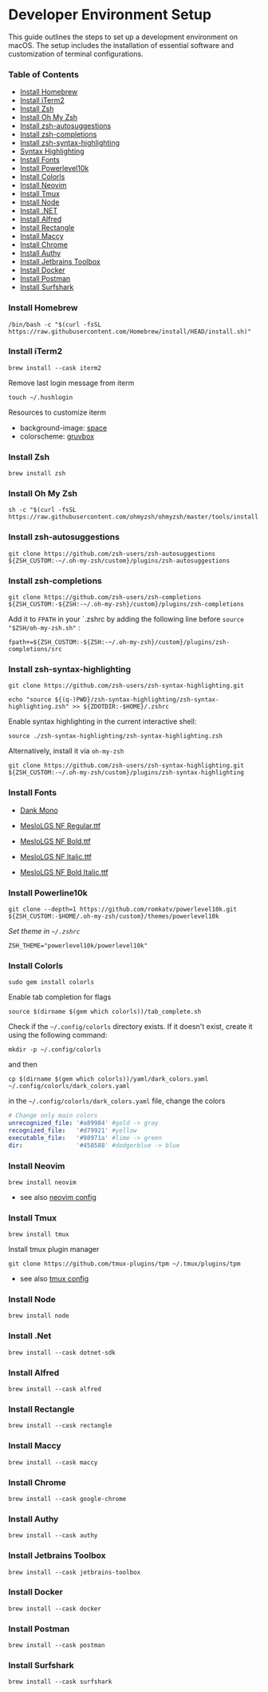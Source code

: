 # Developer Environment Setup

This guide outlines the steps to set up a development environment on macOS.
The setup includes the installation of essential software and customization of terminal configurations.

### Table of Contents

- [Install Homebrew](#install-homebrew)
- [Install iTerm2](#install-iterm2)
- [Install Zsh](#install-zsh)
- [Install Oh My Zsh](#install-oh-my-zsh)
- [Install zsh-autosuggestions](#install-zsh-autosuggestions)
- [Install zsh-completions](#install-zsh-completions)
- [Install zsh-syntax-highlighting](#install-zsh-syntax-highlighting)
- [Syntax Highlighting](#install-zsh-syntax-highlighting)
- [Install Fonts](#install-fonts)
- [Install Powerlevel10k](#install-powerline10k)
- [Install Colorls](#install-colorls)
- [Install Neovim](#install-neovim)
- [Install Tmux](#install-tmux)
- [Install Node](#install-node)
- [Install .NET](#install-net)
- [Install Alfred](#install-alfred)
- [Install Rectangle](#install-rectangle)
- [Install Maccy](#install-maccy)
- [Install Chrome](#install-chrome)
- [Install Authy](#install-authy)
- [Install Jetbrains Toolbox](#install-jetbrains-toolbox)
- [Install Docker](#install-docker)
- [Install Postman](#install-postman)
- [Install Surfshark](#install-surfshark)

### Install Homebrew

```shell
/bin/bash -c "$(curl -fsSL https://raw.githubusercontent.com/Homebrew/install/HEAD/install.sh)"
```

### Install iTerm2

```shell
brew install --cask iterm2
```

Remove last login message from iterm

```shell
touch ~/.hushlogin
```

Resources to customize iterm

- background-image: [space](https://unsplash.com/photos/galaxy-during-nighttime-iSYYLt2rKac)
- colorscheme: [gruvbox](https://github.com/morhetz/gruvbox-contrib/blob/master/iterm2/gruvbox-dark.itermcolors)

### Install Zsh

```shell
brew install zsh
```

### Install Oh My Zsh

```shell
sh -c "$(curl -fsSL https://raw.githubusercontent.com/ohmyzsh/ohmyzsh/master/tools/install.sh)"
```

### Install zsh-autosuggestions

```shell
git clone https://github.com/zsh-users/zsh-autosuggestions ${ZSH_CUSTOM:-~/.oh-my-zsh/custom}/plugins/zsh-autosuggestions
```

### Install zsh-completions

```shell
git clone https://github.com/zsh-users/zsh-completions ${ZSH_CUSTOM:-${ZSH:-~/.oh-my-zsh}/custom}/plugins/zsh-completions
```

Add it to `FPATH` in your `.zshrc by adding the following line before ``source "$ZSH/oh-my-zsh.sh"`` :

```shell
fpath+=${ZSH_CUSTOM:-${ZSH:-~/.oh-my-zsh}/custom}/plugins/zsh-completions/src
```

### Install zsh-syntax-highlighting

```shell
git clone https://github.com/zsh-users/zsh-syntax-highlighting.git

echo "source ${(q-)PWD}/zsh-syntax-highlighting/zsh-syntax-highlighting.zsh" >> ${ZDOTDIR:-$HOME}/.zshrc
```

Enable syntax highlighting in the current interactive shell:

```shell
source ./zsh-syntax-highlighting/zsh-syntax-highlighting.zsh
```

Alternatively, install it via `oh-my-zsh`

```shell
git clone https://github.com/zsh-users/zsh-syntax-highlighting.git ${ZSH_CUSTOM:-~/.oh-my-zsh/custom}/plugins/zsh-syntax-highlighting
```

### Install Fonts

- [Dank Mono](https://github.com/codewithbehzad/Best-Vs-Code-fonts-/blob/main/DankMono.zip)


- [MesloLGS NF Regular.ttf](https://github.com/romkatv/powerlevel10k-media/raw/master/MesloLGS%20NF%20Regular.ttf)
- [MesloLGS NF Bold.ttf](https://github.com/romkatv/powerlevel10k-media/raw/master/MesloLGS%20NF%20Bold.ttf)
- [MesloLGS NF Italic.ttf](https://github.com/romkatv/powerlevel10k-media/raw/master/MesloLGS%20NF%20Italic.ttf)
- [MesloLGS NF Bold Italic.ttf](https://github.com/romkatv/powerlevel10k-media/raw/master/MesloLGS%20NF%20Bold%20Italic.ttf)

### Install Powerline10k

```shell
git clone --depth=1 https://github.com/romkatv/powerlevel10k.git ${ZSH_CUSTOM:-$HOME/.oh-my-zsh/custom}/themes/powerlevel10k
```

*Set theme in `~/.zshrc`*

```shell
ZSH_THEME="powerlevel10k/powerlevel10k"
```

### Install Colorls

```shell
sudo gem install colorls
```

Enable tab completion for flags

```shell
source $(dirname $(gem which colorls))/tab_complete.sh
```

Check if the `~/.config/colorls` directory exists. If it doesn't exist, create it using the following command:

```shell
mkdir -p ~/.config/colorls
```

and then

```shell
cp $(dirname $(gem which colorls))/yaml/dark_colors.yaml ~/.config/colorls/dark_colors.yaml
```

in the `~/.config/colorls/dark_colors.yaml` file, change the colors

```yml
# Change only main colors
unrecognized_file: '#a89984' #gold -> gray
recognized_file:   '#d79921' #yellow
executable_file:   '#98971a' #lime -> green
dir:               '#458588' #dodgerblue -> blue
```

### Install Neovim

```shell
brew install neovim
```

* see also [neovim config](.config/nvim/init.lua)

### Install Tmux

```shell
brew install tmux
```

Install tmux plugin manager

```shell
git clone https://github.com/tmux-plugins/tpm ~/.tmux/plugins/tpm
```

* see also [tmux config](.tmux.conf)

### Install Node

```shell
brew install node
```

### Install .Net

```shell 
brew install --cask dotnet-sdk
```

### Install Alfred

```shell
brew install --cask alfred
```

### Install Rectangle

```shell
brew install --cask rectangle
```

### Install Maccy

```shell
brew install --cask maccy
```

### Install Chrome

```shell
brew install --cask google-chrome
```

### Install Authy

```shell
brew install --cask authy
```

### Install Jetbrains Toolbox

```shell
brew install --cask jetbrains-toolbox
```

### Install Docker

```shell
brew install --cask docker
```

### Install Postman

```shell
brew install --cask postman
```

### Install Surfshark

```shell
brew install --cask surfshark
```
